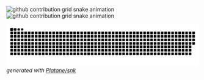 ![github contribution grid snake animation](https://github.com/kalistons/kalistons/output/github-contribution-grid-snake-dark.svg#gh-dark-mode-only)![github contribution grid snake animation](https://github.com/kalistons/kalistons/output/github-contribution-grid-snake.svg#gh-light-mode-only)

![Snake animation](https://github.com/kalistons/kalistons/blob/output/github-contribution-grid-snake.svg)
_generated with [Platane/snk](https://github.com/Platane/snk)_
